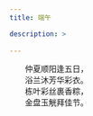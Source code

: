 ```yaml
---
title: 端午

description: >
   
---
```

&#160; &#160; &#160; &#160;仲夏顺阳逢五日，  
&#160; &#160; &#160; &#160;浴兰沐芳华彩衣。  
&#160; &#160; &#160; &#160;栋叶彩丝裹香粽，  
&#160; &#160; &#160; &#160;金盘玉觥拜佳节。  
